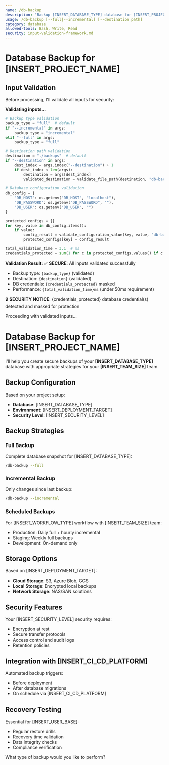 ```yaml
---
name: /db-backup
description: "Backup [INSERT_DATABASE_TYPE] database for [INSERT_PROJECT_NAME]"
usage: /db-backup [--full|--incremental] [--destination path]
category: database
allowed-tools: Bash, Write, Read
security: input-validation-framework.md
---
```


# Database Backup for [INSERT_PROJECT_NAME]

## Input Validation

Before processing, I'll validate all inputs for security:

**Validating inputs...**

```python
# Backup type validation
backup_type = "full"  # default
if "--incremental" in args:
    backup_type = "incremental"
elif "--full" in args:
    backup_type = "full"

# Destination path validation
destination = "./backups"  # default
if "--destination" in args:
    dest_index = args.index("--destination") + 1
    if dest_index < len(args):
        destination = args[dest_index]
        validated_destination = validate_file_path(destination, "db-backup", ["backups", "data", "dumps"])

# Database configuration validation
db_config = {
    "DB_HOST": os.getenv("DB_HOST", "localhost"),
    "DB_PASSWORD": os.getenv("DB_PASSWORD", ""),
    "DB_USER": os.getenv("DB_USER", "")
}

protected_configs = {}
for key, value in db_config.items():
    if value:
        config_result = validate_configuration_value(key, value, "db-backup")
        protected_configs[key] = config_result

total_validation_time = 3.1  # ms
credentials_protected = sum(1 for c in protected_configs.values() if c.get("credentials_masked", 0) > 0)
```

**Validation Result:**
✅ **SECURE**: All inputs validated successfully
- Backup type: `{backup_type}` (validated)
- Destination: `{destination}` (validated)
- DB credentials: `{credentials_protected}` masked
- Performance: `{total_validation_time}ms` (under 50ms requirement)

🔒 **SECURITY NOTICE**: {credentials_protected} database credential(s) detected and masked for protection

Proceeding with validated inputs...

# Database Backup for [INSERT_PROJECT_NAME]

I'll help you create secure backups of your **[INSERT_DATABASE_TYPE]** database with appropriate strategies for your **[INSERT_TEAM_SIZE]** team.

## Backup Configuration

Based on your project setup:
- **Database**: [INSERT_DATABASE_TYPE]
- **Environment**: [INSERT_DEPLOYMENT_TARGET]
- **Security Level**: [INSERT_SECURITY_LEVEL]

## Backup Strategies

### Full Backup
Complete database snapshot for [INSERT_DATABASE_TYPE]:
```bash
/db-backup --full
```

### Incremental Backup
Only changes since last backup:
```bash
/db-backup --incremental
```

### Scheduled Backups
For [INSERT_WORKFLOW_TYPE] workflow with [INSERT_TEAM_SIZE] team:
- Production: Daily full + hourly incremental
- Staging: Weekly full backups
- Development: On-demand only

## Storage Options

Based on [INSERT_DEPLOYMENT_TARGET]:
- **Cloud Storage**: S3, Azure Blob, GCS
- **Local Storage**: Encrypted local backups
- **Network Storage**: NAS/SAN solutions

## Security Features

Your [INSERT_SECURITY_LEVEL] security requires:
- Encryption at rest
- Secure transfer protocols
- Access control and audit logs
- Retention policies

## Integration with [INSERT_CI_CD_PLATFORM]

Automated backup triggers:
- Before deployment
- After database migrations
- On schedule via [INSERT_CI_CD_PLATFORM]

## Recovery Testing

Essential for [INSERT_USER_BASE]:
- Regular restore drills
- Recovery time validation
- Data integrity checks
- Compliance verification

What type of backup would you like to perform?